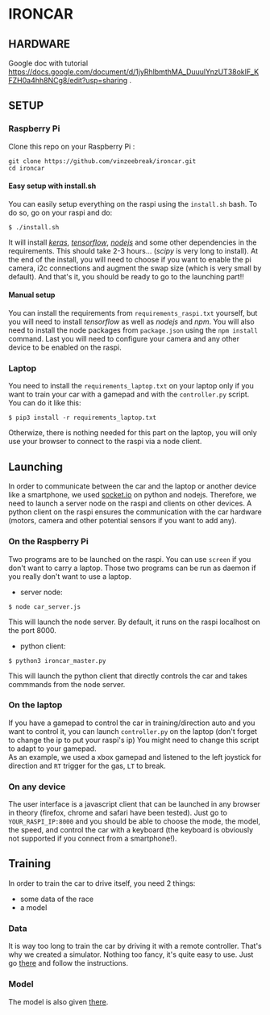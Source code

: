# IRONCAR

## HARDWARE

Google doc with tutorial https://docs.google.com/document/d/1jyRhlbmthMA_DuuulYnzUT38okIF_KFZH0a4hh8NCg8/edit?usp=sharing .

## SETUP

### Raspberry Pi
Clone this repo on your Raspberry Pi :

```
git clone https://github.com/vinzeebreak/ironcar.git
cd ironcar
```

#### Easy setup with install.sh

You can easily setup everything on the raspi using the `install.sh` bash. To do so, go on your raspi and do:
```
$ ./install.sh
```

It will install *[keras](https://github.com/keras-team/keras)*, *[tensorflow](https://www.tensorflow.org/)*, *[nodejs](https://nodejs.org/)* and some other dependencies in the requirements. This should take 2-3 hours... (*scipy* is very long to install). At the end of the install, you will need to choose if you want to enable the pi camera, i2c connections and augment the swap size (which is very small by default). 
And that's it, you should be ready to go to the launching part!!

#### Manual setup

You can install the requirements from `requirements_raspi.txt` yourself, but you will need to install *tensorflow* as well as *nodejs* and *npm*. You will also need to install the node packages from `package.json` using the `npm install` command. 
Last you will need to configure your camera and any other device to be enabled on the raspi. 

### Laptop
You need to install the `requirements_laptop.txt` on your laptop only if you want to train your car with a gamepad and with the `controller.py` script. You can do it like this:
```
$ pip3 install -r requirements_laptop.txt
```
Otherwize, there is nothing needed for this part on the laptop, you will only use your browser to connect to the raspi via a node client. 

## Launching
In order to communicate between the car and the laptop or another device like a smartphone, we used [socket.io](https://socket.io/) on python and nodejs. Therefore, we need to launch a server node on the raspi and clients on other devices. A python client on the raspi ensures the communication with the 
car hardware (motors, camera  and other potential sensors if you want to add any).


### On the Raspberry Pi
Two programs are to be launched on the raspi. You can use `screen` if you don't want to carry a laptop. Those two programs can be run as daemon if you really don't want to use a laptop.

* server node: 
```
$ node car_server.js
``` 
This will launch the node server. By default, it runs on 
the raspi localhost on the port 8000. 
* python client: 
```
$ python3 ironcar_master.py
``` 
This will launch the python client that directly
controls the car and takes commmands from the node server.

### On the laptop
If you have a gamepad to control the car in training/direction auto and you want to control it, you can launch `controller.py` on the laptop (don't forget to change the ip to put your raspi's ip)
You might need to change this script to adapt to your gamepad.  
As an example, we used a xbox gamepad and listened to the left joystick for direction and `RT` trigger for the gas, `LT` to break. 

### On any device
The user interface is a javascript client that can be launched in any browser in theory 
(firefox, chrome and safari have been tested). Just go to `YOUR_RASPI_IP:8000` and you should be able to choose the mode, the model, the speed, and control the car with a keyboard (the keyboard is obviously not supported if you connect from a smartphone!).

## Training

In order to train the car to drive itself, you need 2 things:
- some data of the race
- a model

### Data

It is way too long to train the car by driving it with a remote controller. That's why we created a simulator. Nothing too fancy, it's quite easy to use. Just go [there](https://github.com/vinzeebreak/road_simulator) and follow the instructions.

### Model

The model is also given [there](https://github.com/vinzeebreak/road_simulator).

